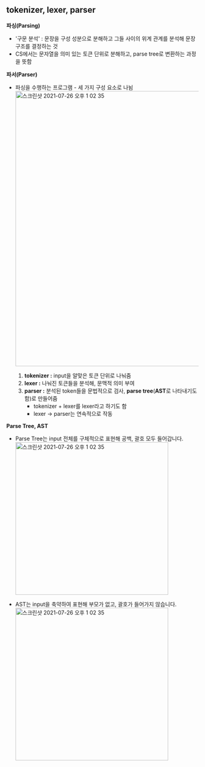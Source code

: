 ## tokenizer, lexer, parser

**파싱(Parsing)**

- '구문 분석' : 문장을 구성 성분으로 분해하고 그들 사이의 위계 관계를 분석해 문장 구조를 결정하는 것
- CS에서는 문자열을 의미 있는 토큰 단위로 분해하고, parse tree로 변환하는 과정을 뜻함

**파서(Parser)**

- 파싱을 수행하는 프로그램 - 세 가지 구성 요소로 나뉨
  <img width="721" alt="스크린샷 2021-07-26 오후 1 02 35" src="https://user-images.githubusercontent.com/63178953/126931468-1f485b3e-86aa-49b5-a778-9815feddcf61.png">

  1. **tokenizer :** input을 알맞은 토큰 단위로 나눠줌
  2. **lexer :** 나눠진 토큰들을 분석해, 문맥적 의미 부여
  3. **parser :** 분석된 token들을 문법적으로 검사, **parse tree**(**AST**로 나타내기도 함)로 만들어줌
     - tokenizer + lexer를 lexer라고 하기도 함
     - lexer → parser는 연속적으로 작동

**Parse Tree, AST**

- Parse Tree는 input 전체를 구체적으로 표현해 공백, 괄호 모두 들어갑니다.
  <img width="400" alt="스크린샷 2021-07-26 오후 1 02 35" src="https://jsnow.netlify.app/static/aabb9e6b362564089bf1b3b1d0806542/664c8/Untitled.png">

- AST는 input을 축약하여 표현해 부모가 없고, 괄호가 들어가지 않습니다.
  <img width="400" alt="스크린샷 2021-07-26 오후 1 02 35" src="https://jsnow.netlify.app/static/b146e3e150c9a6e62b3f01b308c0e8f2/3d84d/mpdm.png">
